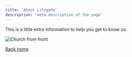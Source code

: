```yaml
---
title: 'About Lifegate'
description: 'meta description of the page'
---
```

This is a little extra information to help you get to know us.

![Church from front](http://localhost:3000/img/church_front.png)

[Back home](/)
